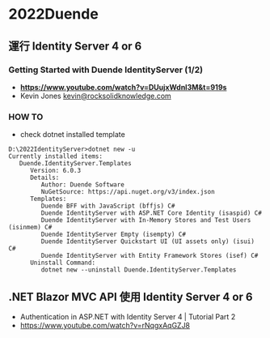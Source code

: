 # 2022Duende

## 運行 Identity Server 4 or 6 
### Getting Started with Duende IdentityServer (1/2)
- **https://www.youtube.com/watch?v=DUujxWdnl3M&t=919s**
- Kevin Jones kevin@rocksolidknowledge.com

### HOW TO
- check dotnet installed template
```
D:\2022IdentityServer>dotnet new -u
Currently installed items:
   Duende.IdentityServer.Templates
      Version: 6.0.3
      Details:
         Author: Duende Software
         NuGetSource: https://api.nuget.org/v3/index.json
      Templates:
         Duende BFF with JavaScript (bffjs) C#
         Duende IdentityServer with ASP.NET Core Identity (isaspid) C#
         Duende IdentityServer with In-Memory Stores and Test Users (isinmem) C#
         Duende IdentityServer Empty (isempty) C#
         Duende IdentityServer Quickstart UI (UI assets only) (isui) C#
         Duende IdentityServer with Entity Framework Stores (isef) C#
      Uninstall Command:
         dotnet new --uninstall Duende.IdentityServer.Templates
```


## .NET Blazor MVC API 使用 Identity Server 4 or 6 
- Authentication in ASP.NET with Identity Server 4 | Tutorial Part 2
- https://www.youtube.com/watch?v=rNqgxAqGZJ8
